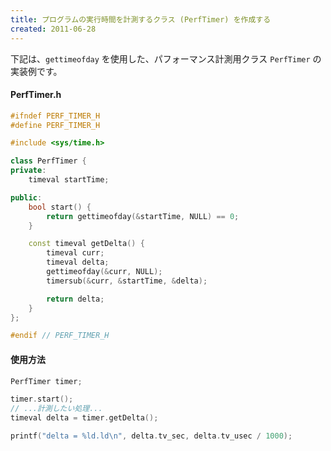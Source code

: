 ```yaml
---
title: プログラムの実行時間を計測するクラス (PerfTimer) を作成する
created: 2011-06-28
---
```


下記は、`gettimeofday` を使用した、パフォーマンス計測用クラス `PerfTimer` の実装例です。

#### PerfTimer.h

~~~ cpp
#ifndef PERF_TIMER_H
#define PERF_TIMER_H

#include <sys/time.h>

class PerfTimer {
private:
    timeval startTime;

public:
    bool start() {
        return gettimeofday(&startTime, NULL) == 0;
    }

    const timeval getDelta() {
        timeval curr;
        timeval delta;
        gettimeofday(&curr, NULL);
        timersub(&curr, &startTime, &delta);

        return delta;
    }
};

#endif // PERF_TIMER_H
~~~

#### 使用方法

~~~ cpp
PerfTimer timer;

timer.start();
// ...計測したい処理...
timeval delta = timer.getDelta();

printf("delta = %ld.ld\n", delta.tv_sec, delta.tv_usec / 1000);
~~~

